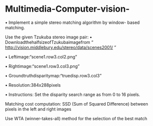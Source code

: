 # Multimedia-Computer-vision-

• Implement a simple stereo matching algorithm by window- based matching.

  Use the given Tzukuba stereo image pair:
• DownloadthehalfsizeofTzukubaimagefrom
“ http://vision.middlebury.edu/stereo/data/scenes2001/ ”

• Leftimage:“scene1.row3.col2.png”

• Rightimage:“scene1.row3.col3.png”

• Groundtruthdisparitymap:“truedisp.row3.col3”

• Resolution:384x288pixels

• Instructions:
  Set the disparity search range as from 0 to 16 pixels.
  
  Matching cost computation: SSD (Sum of Squared Difference) between pixels in the left and right images
  
  Use WTA (winner-takes-all) method for the selection of the best match
